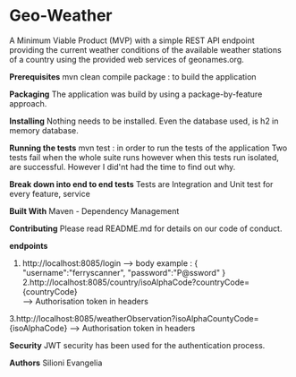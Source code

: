 # Geo-Weather
A Minimum Viable Product (MVP) with a simple REST API endpoint providing the current weather
conditions of the available weather stations of a country using the provided web services of
geonames.org.

**Prerequisites**
mvn clean compile package : to build the application

**Packaging**
The application was build by using a package-by-feature approach.

**Installing**
Nothing needs to be installed. Even the database used, is h2 in memory database.

**Running the tests**
mvn test :  in order to run the tests of the application
Two tests fail when the whole suite runs however when this tests run isolated, are successful.
However I did'nt had the time to find out why.

**Break down into end to end tests**
Tests are Integration and Unit test for every feature, service

**Built With**
Maven - Dependency Management

**Contributing**
Please read README.md for details on our code of conduct.

**endpoints**
1. http://localhost:8085/login
--> body example : {
                   	"username":"ferryscanner",
                   	"password":"P@ssword"
                   }
2.http://localhost:8085/country/isoAlphaCode?countryCode={countryCode}  
--> Authorisation token in headers                 

3.http://localhost:8085/weatherObservation?isoAlphaCountyCode={isoAlphaCode}
--> Authorisation token in headers

**Security**
JWT security has been used for the authentication process.

**Authors**
Silioni Evangelia